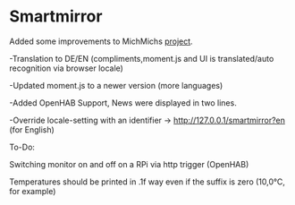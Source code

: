 Smartmirror
===========

Added some improvements to MichMichs [project](http://michaelteeuw.nl/tagged/magicmirror).

-Translation to DE/EN (compliments,moment.js and UI is translated/auto recognition via browser locale)

-Updated moment.js to a newer version (more languages)

-Added OpenHAB Support, News were displayed in two lines.

-Override locale-setting with an identifier -> http://127.0.0.1/smartmirror?en (for English)

	


To-Do:

Switching monitor on and off on a RPi via http trigger (OpenHAB)

Temperatures should be printed in .1f way even if the suffix is zero (10,0°C, for example) 

